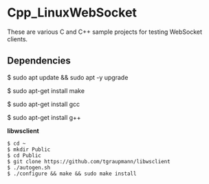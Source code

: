 # Cpp_LinuxWebSocket

These are various C and C++ sample projects for testing WebSocket clients.

## Dependencies

$ sudo apt update && sudo apt -y upgrade

$ sudo apt-get install make

$ sudo apt-get install gcc

$ sudo apt-get install g++

**libwsclient**

```
$ cd ~
$ mkdir Public
$ cd Public
$ git clone https://github.com/tgraupmann/libwsclient
$ ./autogen.sh
$ ./configure && make && sudo make install
```
